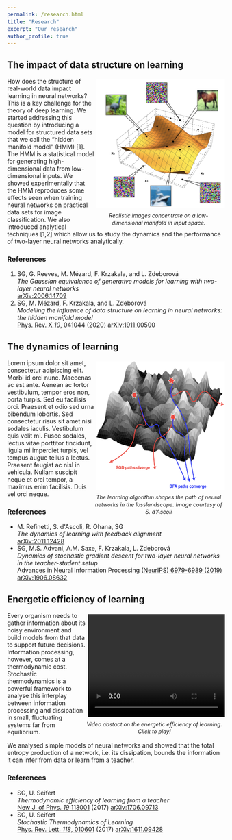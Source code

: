 ```yaml
---
permalink: /research.html
title: "Research"
excerpt: "Our research"
author_profile: true
---
```


## The impact of data structure on learning

<p>
<div style="float:right; text-align:center; width:300px">
<img src="images/data_structure.png" alt="View from the office"
    title="The hidden manifold" width="300" height="300" style="
    margin: 5px" /><br/>
<i style="font-size:90%">Realistic images concentrate on a low-dimensional
manifold in input space.</i>
</div>

How does the structure of real-world data impact learning in neural networks?
This is a key challenge for the theory of deep learning. We started addressing
this question by introducing a model for structured data sets that we call the
“hidden manifold model” (HMM) [1]. The HMM is a statistical model for generating
high-dimensional data from low-dimensional inputs. We showed experimentally that
the HMM reproduces some effects seen when training neural networks on practical
data sets for image classification. We also introduced analytical techniques
[1,2] which allow us to study the dynamics and the performance of two-layer
neural networks analytically.  </p>

### References

1. SG, G. Reeves, M. Mézard, F. Krzakala, and L. Zdeborová <br/>
  _The Gaussian equivalence of generative models for learning with two-layer neural networks_<br/>
  [arXiv:2006.14709](https://arxiv.org/abs/2006.14709)
2. SG, M. Mézard, F. Krzakala, and L. Zdeborová<br/>
  _Modelling the influence of data structure on learning in neural networks: the
  hidden manifold model_<br/>
  [Phys. Rev. X *10*, 041044](https://journals.aps.org/prx/abstract/10.1103/PhysRevX.10.041044)
  (2020) [arXiv:1911.00500](https://arxiv.org/abs/1909.11500)


## The dynamics of learning

<p>
<div style="float:right; text-align:center; width:300px">
<img src="images/dynamics.png" alt="View from the office"
    title="The hidden manifold" width="300" height="300" style="
    margin: 5px" /><br/>
<i style="font-size:90%">The learning algorithm shapes the path of neural
networks in the losslandscape. Image courtesy of
S. d'Ascoli </i>
</div>
Lorem ipsum dolor sit amet, consectetur adipiscing
elit. Morbi id orci nunc. Maecenas ac est ante. Aenean ac tortor vestibulum,
tempor eros non, porta turpis. Sed eu facilisis orci. Praesent et odio sed urna
bibendum lobortis. Sed consectetur risus sit amet nisi sodales
iaculis. Vestibulum quis velit mi. Fusce sodales, lectus vitae porttitor
tincidunt, ligula mi imperdiet turpis, vel tempus augue tellus a
lectus. Praesent feugiat ac nisl in vehicula. Nullam suscipit neque et orci
tempor, a maximus enim facilisis. Duis vel orci neque.</p>

### References

- M. Refinetti, S. d'Ascoli, R. Ohana, SG<br/>
  _The dynamics of learning with feedback alignment_<br/>
  [arXiv:2011.12428](https://arxiv.org/abs/2011.12428)
- SG, M.S. Advani, A.M. Saxe, F. Krzakala, L. Zdeborová<br/>
  _Dynamics of stochastic gradient descent for two-layer neural networks in the teacher-student setup_<br/>
  Advances in Neural Information Processing [(NeurIPS) 6979-6989 (2019)](https://proceedings.neurips.cc/paper/2019/hash/cab070d53bd0d200746fb852a922064a-Abstract.html) [arXiv:1906.08632](https://arxiv.org/abs/1906.08632)



## Energetic efficiency of learning


<p>
<div style="float:right; text-align:center; width:320px">
<video width="320" height="240" controls style="
    margin: 5px" >
  <source src="files/NJP_video.mp4" type="video/mp4">
  <source src="files/NJP_video.webm" type="video/webm">
  Your browser does not support the video tag.
</video><br/>
<i style="font-size:90%">Video abstact on the energetic efficiency of learning. Click to play!</i>
</div>

Every organism needs to gather information about its noisy environment and build
models from that data to support future decisions. Information processing,
however, comes at a thermodynamic cost. Stochastic thermodynamics is a powerful
framework to analyse this interplay between information processing and
dissipation in small, fluctuating systems far from equilibrium.

We analysed simple models of neural networks and showed that the total entropy
production of a network, i.e. its dissipation, bounds the information it can
infer from data or learn from a teacher. </p>


### References

- SG, U. Seifert<br/>
  _Thermodynamic efficiency of learning from a teacher_<br/>
  [New J. of Phys. *19* 113001](https://iopscience.iop.org/article/10.1088/1367-2630/aa89ff/meta) (2017) [arXiv:1706.09713](https://arxiv.org/abs/1706.09713)
- SG, U. Seifert<br/>
  _Stochastic Thermodynamics of Learning_<br/>
  [Phys. Rev. Lett. *118*,
  010601](https://arxiv.org/ct?url=https%3A%2F%2Fdx.doi.org%2F10.1103%2FPhysRevLett.118.010601&v=dada96ea)
  (2017) [arXiv:1611.09428](https://arxiv.org/abs/1611.09428)

